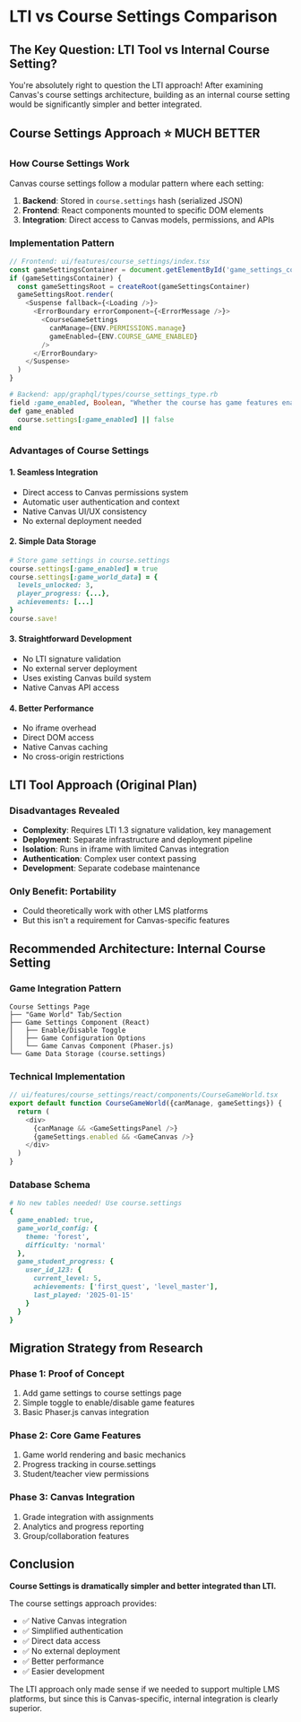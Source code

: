 # LTI vs Course Settings Comparison

## The Key Question: LTI Tool vs Internal Course Setting?

You're absolutely right to question the LTI approach! After examining Canvas's course settings architecture, building as an internal course setting would be significantly simpler and better integrated.

## Course Settings Approach ⭐ **MUCH BETTER**

### How Course Settings Work
Canvas course settings follow a modular pattern where each setting:
1. **Backend**: Stored in `course.settings` hash (serialized JSON)
2. **Frontend**: React components mounted to specific DOM elements
3. **Integration**: Direct access to Canvas models, permissions, and APIs

### Implementation Pattern
```typescript
// Frontend: ui/features/course_settings/index.tsx
const gameSettingsContainer = document.getElementById('game_settings_container')
if (gameSettingsContainer) {
  const gameSettingsRoot = createRoot(gameSettingsContainer)
  gameSettingsRoot.render(
    <Suspense fallback={<Loading />}>
      <ErrorBoundary errorComponent={<ErrorMessage />}>
        <CourseGameSettings 
          canManage={ENV.PERMISSIONS.manage}
          gameEnabled={ENV.COURSE_GAME_ENABLED}
        />
      </ErrorBoundary>
    </Suspense>
  )
}
```

```ruby
# Backend: app/graphql/types/course_settings_type.rb
field :game_enabled, Boolean, "Whether the course has game features enabled", null: true
def game_enabled
  course.settings[:game_enabled] || false
end
```

### Advantages of Course Settings

#### 1. **Seamless Integration**
- Direct access to Canvas permissions system
- Automatic user authentication and context
- Native Canvas UI/UX consistency
- No external deployment needed

#### 2. **Simple Data Storage**
```ruby
# Store game settings in course.settings
course.settings[:game_enabled] = true
course.settings[:game_world_data] = {
  levels_unlocked: 3,
  player_progress: {...},
  achievements: [...]
}
course.save!
```

#### 3. **Straightforward Development**
- No LTI signature validation
- No external server deployment
- Uses existing Canvas build system
- Native Canvas API access

#### 4. **Better Performance**
- No iframe overhead
- Direct DOM access
- Native Canvas caching
- No cross-origin restrictions

## LTI Tool Approach (Original Plan)

### Disadvantages Revealed
- **Complexity**: Requires LTI 1.3 signature validation, key management
- **Deployment**: Separate infrastructure and deployment pipeline
- **Isolation**: Runs in iframe with limited Canvas integration
- **Authentication**: Complex user context passing
- **Development**: Separate codebase maintenance

### Only Benefit: Portability
- Could theoretically work with other LMS platforms
- But this isn't a requirement for Canvas-specific features

## Recommended Architecture: Internal Course Setting

### Game Integration Pattern
```
Course Settings Page
├── "Game World" Tab/Section
├── Game Settings Component (React)
│   ├── Enable/Disable Toggle
│   ├── Game Configuration Options
│   └── Game Canvas Component (Phaser.js)
└── Game Data Storage (course.settings)
```

### Technical Implementation
```typescript
// ui/features/course_settings/react/components/CourseGameWorld.tsx
export default function CourseGameWorld({canManage, gameSettings}) {
  return (
    <div>
      {canManage && <GameSettingsPanel />}
      {gameSettings.enabled && <GameCanvas />}
    </div>
  )
}
```

### Database Schema
```ruby
# No new tables needed! Use course.settings
{
  game_enabled: true,
  game_world_config: {
    theme: 'forest',
    difficulty: 'normal'
  },
  game_student_progress: {
    user_id_123: {
      current_level: 5,
      achievements: ['first_quest', 'level_master'],
      last_played: '2025-01-15'
    }
  }
}
```

## Migration Strategy from Research

### Phase 1: Proof of Concept
1. Add game settings to course settings page
2. Simple toggle to enable/disable game features
3. Basic Phaser.js canvas integration

### Phase 2: Core Game Features
1. Game world rendering and basic mechanics
2. Progress tracking in course.settings
3. Student/teacher view permissions

### Phase 3: Canvas Integration
1. Grade integration with assignments
2. Analytics and progress reporting
3. Group/collaboration features

## Conclusion

**Course Settings is dramatically simpler and better integrated than LTI.**

The course settings approach provides:
- ✅ Native Canvas integration
- ✅ Simplified authentication 
- ✅ Direct data access
- ✅ No external deployment
- ✅ Better performance
- ✅ Easier development

The LTI approach only made sense if we needed to support multiple LMS platforms, but since this is Canvas-specific, internal integration is clearly superior.